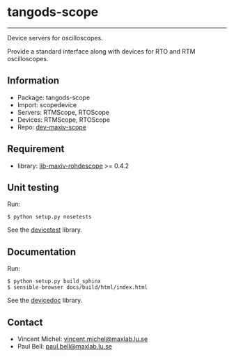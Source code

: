 tangods-scope
=============
***

Device servers for oscilloscopes.

Provide a standard interface along with devices
for RTO and RTM oscilloscopes.


Information
-----------

 - Package: tangods-scope
 - Import:  scopedevice
 - Servers: RTMScope, RTOScope
 - Devices: RTMScope, RTOScope
 - Repo:    [dev-maxiv-scope][scope]

[scope]: https://github.com/MaxIV-KitsControls/dev-maxiv-scope/

Requirement
-----------

 - library: [lib-maxiv-rohdescope][rohdescope] >= 0.4.2

[rohdescope]: https://github.com/MaxIV-KitsControls/lib-maxiv-rohdescope


Unit testing
------------

Run:

    $ python setup.py nosetests

See the [devicetest][test] library.

[test]: https://github.com/vxgmichel/python-tango-devicetest


Documentation
-------------

Run:

    $ python setup.py build_sphinx
    $ sensible-browser docs/build/html/index.html

See the [devicedoc][doc] library.

[doc]: https://github.com/vxgmichel/python-tango-devicedoc


Contact
-------

- Vincent Michel: vincent.michel@maxlab.lu.se
- Paul Bell:      paul.bell@maxlab.lu.se
